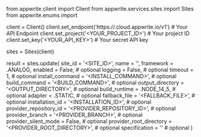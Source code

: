 from appwrite.client import Client
from appwrite.services.sites import Sites
from appwrite.enums import 

client = Client()
client.set_endpoint('https://<REGION>.cloud.appwrite.io/v1') # Your API Endpoint
client.set_project('<YOUR_PROJECT_ID>') # Your project ID
client.set_key('<YOUR_API_KEY>') # Your secret API key

sites = Sites(client)

result = sites.update(
    site_id = '<SITE_ID>',
    name = '<NAME>',
    framework = .ANALOG,
    enabled = False, # optional
    logging = False, # optional
    timeout = 1, # optional
    install_command = '<INSTALL_COMMAND>', # optional
    build_command = '<BUILD_COMMAND>', # optional
    output_directory = '<OUTPUT_DIRECTORY>', # optional
    build_runtime = .NODE_14_5, # optional
    adapter = .STATIC, # optional
    fallback_file = '<FALLBACK_FILE>', # optional
    installation_id = '<INSTALLATION_ID>', # optional
    provider_repository_id = '<PROVIDER_REPOSITORY_ID>', # optional
    provider_branch = '<PROVIDER_BRANCH>', # optional
    provider_silent_mode = False, # optional
    provider_root_directory = '<PROVIDER_ROOT_DIRECTORY>', # optional
    specification = '' # optional
)
